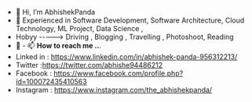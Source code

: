 - 👋 Hi, I’m AbhishekPanda
- 👀 Experienced in Software Development, Software Architecture, Cloud Technology, ML Project, Data Science , 
- Hobyy -----> Driving , Blogging , Travelling , Photoshoot, Reading
- 🌱 
            - 📫 **How to reach me ..**. 
-   Linked in : https://www.linkedin.com/in/abhishek-panda-956312213/
-   Twitter :https://twitter.com/abhishe94486212
-   Facebook : https://www.facebook.com/profile.php?id=100072435410563
-   Instagram : https://www.instagram.com/the_abhishekpanda/
